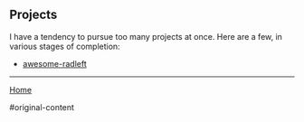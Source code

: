 ## Projects

I have a tendency to pursue too many projects at once. Here are a few, in
various stages of completion:

- [awesome-radleft](projects/awesome-radleft.md)

---

[Home](/wiki)

#original-content
